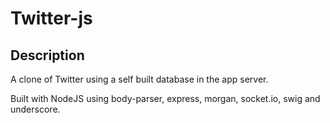 # Twitter-js #


## Description ##
A clone of Twitter using a self built database in the app server.

Built with NodeJS using body-parser, express, morgan, socket.io, swig and underscore.
